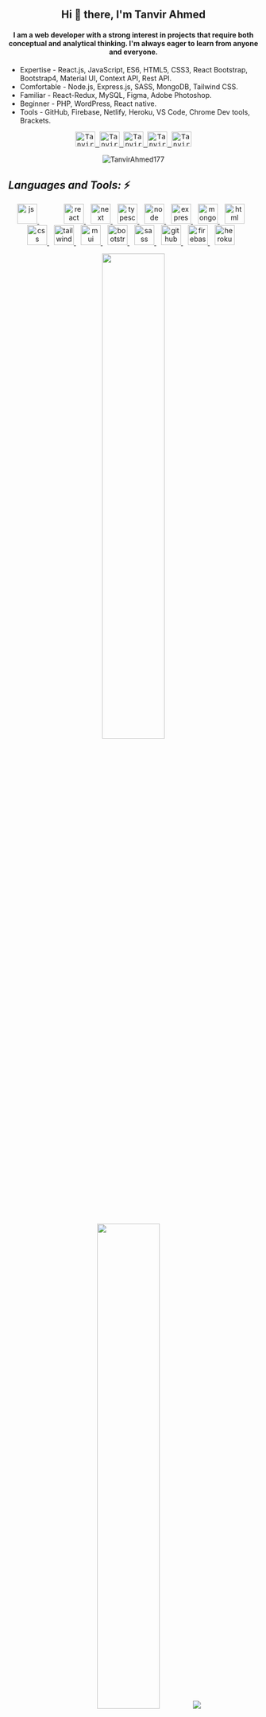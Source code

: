 
<h2 align="center"> Hi 👋 there, I'm Tanvir Ahmed</a></h2>
<h4 align="center">I am a web developer with a strong interest in projects that require both conceptual and analytical thinking. I'm always eager to learn from anyone and everyone.</h4>
<ul>
  <li>Expertise - React.js, JavaScript, ES6, HTML5, CSS3, React Bootstrap, Bootstrap4, Material UI, Context API, Rest API.</li>
  <li>Comfortable - Node.js, Express.js, SASS, MongoDB, Tailwind CSS.</li>
  <li>Familiar - React-Redux, MySQL, Figma, Adobe Photoshop.</li>
  <li>Beginner - PHP, WordPress, React native.</li>
  <li>Tools - GitHub, Firebase, Netlify, Heroku, VS Code, Chrome Dev tools, Brackets.</li>
</ul>


<p align="center">
  <samp>
<a href="https://twitter.com/TanvirA98971632" target="_blank">
  <img  alt="Tanvir's Twitter" height="30" width="40" src="https://raw.githubusercontent.com/rahuldkjain/github-profile-readme-generator/master/src/images/icons/Social/twitter.svg" />
</a>
<a href="https://www.linkedin.com/in/tanvir-ahamed-466051190/" target="_blank">
  <img  alt="Tanvir's Linkdein" height="30" width="40" src="https://raw.githubusercontent.com/rahuldkjain/github-profile-readme-generator/master/src/images/icons/Social/linked-in-alt.svg" />
</a>
<a href="https://www.instagram.com/tanvir_ahmed_403/" target="_blank">
  <img  alt="Tanvir's Instagram" height="30" width="40" src="https://raw.githubusercontent.com/rahuldkjain/github-profile-readme-generator/master/src/images/icons/Social/instagram.svg" />
</a>
<a href="https://www.facebook.com/tanvirahmed403/" target="_blank">
  <img  alt="Tanvir's Facebook" height="30" width="40" src="https://raw.githubusercontent.com/rahuldkjain/github-profile-readme-generator/master/src/images/icons/Social/facebook.svg" />
</a>
<a href="https://medium.com/@ahmed-tanvir-siddik" target="_blank">
  <img  alt="Tanvir's Medium" height="30" width="40" src="https://raw.githubusercontent.com/rahuldkjain/github-profile-readme-generator/master/src/images/icons/Social/medium.svg" />
</a>
  </samp>
  
  <br>
 </p>
 
<p align="center">
  <img src="https://komarev.com/ghpvc/?username=TanvirAhmed177" alt="TanvirAhmed177" /> 
</p>

## _Languages and Tools:_ ⚡

<p align="center">
  <a href="https://developer.mozilla.org/en-US/docs/Web/JavaScript" target="_blank" style="margin-right: 50px;">
    <img src="https://cdn.jsdelivr.net/gh/devicons/devicon/icons/javascript/javascript-original.svg" alt="js" width="40" height="40" />
  </a>
  <a href="https://react.dev/" target="_blank" style="margin-right: 10px;">
    <img src="https://cdn.jsdelivr.net/gh/devicons/devicon/icons/react/react-original.svg" alt="react" width="40" height="40" />
  </a>
  <a href="https://nextjs.org/" target="_blank" style="margin-right: 10px;">
    <img src="https://cdn.jsdelivr.net/gh/devicons/devicon/icons/nextjs/nextjs-original.svg" alt="next" width="40" height="40" />
  </a>
  <a href="https://www.typescriptlang.org/" target="_blank" style="margin-right: 10px;">
    <img src="https://cdn.jsdelivr.net/gh/devicons/devicon/icons/typescript/typescript-plain.svg" alt="typescript" width="40" height="40" />
  </a>
  <a href="https://nodejs.org/en" target="_blank" style="margin-right: 10px;">
    <img src="https://cdn.jsdelivr.net/gh/devicons/devicon/icons/nodejs/nodejs-original.svg" alt="node" width="40" height="40" />
  </a>
  <a href="https://expressjs.com/" target="_blank" style="margin-right: 10px;">
    <img src="https://cdn.jsdelivr.net/gh/devicons/devicon/icons/express/express-original.svg" alt="express" width="40" height="40" />
  </a>
  <a href="https://www.mongodb.com/" target="_blank" style="margin-right: 10px;">
    <img src="https://cdn.jsdelivr.net/gh/devicons/devicon/icons/mongodb/mongodb-original-wordmark.svg" alt="mongodb" width="40" height="40" />
  </a>
  <a href="https://developer.mozilla.org/en-US/docs/Web/html" target="_blank" style="margin-right: 10px;">
    <img src="https://cdn.jsdelivr.net/gh/devicons/devicon/icons/html5/html5-original.svg" alt="html" width="40" height="40" />
  </a>
  <a href="https://developer.mozilla.org/en-US/docs/Web/css" target="_blank" style="margin-right: 10px;">
    <img src="https://cdn.jsdelivr.net/gh/devicons/devicon/icons/css3/css3-original.svg" alt="css" width="40" height="40" />
  </a>
  <a href="https://tailwindcss.com/" target="_blank" style="margin-right: 10px;">
    <img src="https://cdn.jsdelivr.net/gh/devicons/devicon/icons/tailwindcss/tailwindcss-plain.svg" alt="tailwind" width="40" height="40" />
  </a>
  <a href="https://mui.com/" target="_blank" style="margin-right: 10px;">
    <img src="https://cdn.jsdelivr.net/gh/devicons/devicon/icons/materialui/materialui-original.svg" alt="mui" width="40" height="40" />
  </a>
  <a href="https://getbootstrap.com/" target="_blank" style="margin-right: 10px;">
    <img src="https://cdn.jsdelivr.net/gh/devicons/devicon/icons/bootstrap/bootstrap-original.svg" alt="bootstrap" width="40" height="40" />
  </a>
  <a href="https://sass-lang.com/" target="_blank" style="margin-right: 10px;">
    <img src="https://cdn.jsdelivr.net/gh/devicons/devicon/icons/sass/sass-original.svg" alt="sass" width="40" height="40" />
  </a>
  <a href="https://github.com/" target="_blank" style="margin-right: 10px;">
    <img src="https://cdn.jsdelivr.net/gh/devicons/devicon/icons/github/github-original.svg" alt="github" width="40" height="40" />
  </a>
  <a href="https://firebase.google.com/" target="_blank" style="margin-right: 10px;">
    <img src="https://cdn.jsdelivr.net/gh/devicons/devicon/icons/firebase/firebase-plain.svg" alt="firebase" width="40" height="40" />
  </a>
  <a href="https://www.heroku.com/" target="_blank" style="margin-right: 10px;">
    <img src="https://cdn.jsdelivr.net/gh/devicons/devicon/icons/heroku/heroku-original.svg" alt="heroku" width="40" height="40" />
  </a>
</p>

<p align="center">
  <img height="50%" width="auto" src ="https://github-readme-stats.vercel.app/api?username=TanvirAhmed177&show_icons=true&count_private=true&theme=darcula&hide_border=true&hide=issues,contribs&bg_color=00000000">
  <img height="50%" width="auto" src ="https://github-readme-stats.vercel.app/api/top-langs/?username=TanvirAhmed177&layout=compact&hide_border=true&theme=darcula&bg_color=00000000&langs_count=6&hide=jupyter%20notebook,tex,css,php&exclude_repo=Pacman-AI">
  <img src ="https://github-readme-streak-stats.herokuapp.com?user=TanvirAhmed177&theme=darcula&hide_border=true&background=FFFFFF00">

  </a>
</p>

 

